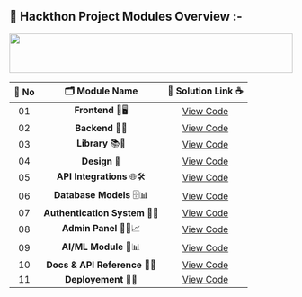 ## 🧩 Hackthon Project Modules Overview :- 

<!--Line-->

<img src="https://i.imgur.com/dBaSKWF.gif" height="70" width="100%">

| 🔢 **No** | 🗂️ **Module Name**                | 🔗 **Solution Link** ☕ |
|:--------:|:----------------------------------:|:----------------------:|
| 01       | **Frontend** 🎨🖥️                  | [View Code](https://github.com/Sangram03/Hackthons-Ideas-used/tree/main/Frontend) |
| 02       | **Backend** 🧠🔧                    | [View Code](https://github.com/Sangram03/Hackthons-Ideas-used/tree/main/Backend) |
| 03       | **Library** 📚🔢     | [View Code](https://github.com/Sangram03/Hackthons-Ideas-used/tree/main/Library) |
| 04       | **Design** 📝     | [View Code](https://github.com/Sangram03/Hackthons-Ideas-used/tree/main/Design) |
| 05       | **API Integrations** 🌐🛠️           | [View Code](https://github.com/Sangram03/Hackthons-Ideas-used/tree/main/Backend/API) |
| 06       | **Database Models** 🗄️📊            | [View Code](https://github.com/Sangram03/Hackthons-Ideas-used/tree/main/DataBase) |
| 07       | **Authentication System** 🔐🪪       | [View Code](#) |
| 08       | **Admin Panel** 🧑‍💼📈               | [View Code](#) |
| 09       | **AI/ML Module** 🤖📊               | [View Code](#) |
| 10       | **Docs & API Reference** 📄🧾       | [View Code](#)  |
| 11       | **Deployement** 📄🧾       | [View Code](https://github.com/Sangram03/Hackthons-Ideas-used/tree/main/Deployment) |



